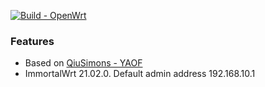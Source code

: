 [![Build - OpenWrt](https://github.com/shawnking07/YAOF/actions/workflows/Build-OpenWrt.yml/badge.svg)](https://github.com/shawnking07/YAOF/actions/workflows/Build-OpenWrt.yml)


### Features

- Based on [QiuSimons - YAOF](https://github.com/QiuSimons/YAOF)
- ImmortalWrt 21.02.0. Default admin address 192.168.10.1